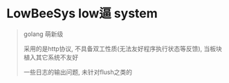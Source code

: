 # LowBeeSys low逼 system

> golang 萌新级
>
> 采用的是http协议, 不具备双工性质(无法友好程序执行状态等反馈), 当板块植入其它系统不友好
>
> 一些日志的输出问题, 未针对flush之类的
